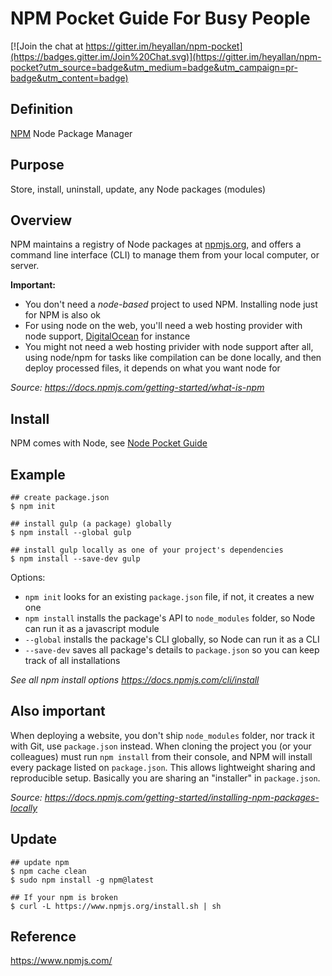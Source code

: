 # NPM Pocket Guide For Busy People

[![Join the chat at https://gitter.im/heyallan/npm-pocket](https://badges.gitter.im/Join%20Chat.svg)](https://gitter.im/heyallan/npm-pocket?utm_source=badge&utm_medium=badge&utm_campaign=pr-badge&utm_content=badge)

## Definition

[NPM](https://www.npmjs.com/) Node Package Manager

## Purpose

Store, install, uninstall, update, any Node packages (modules)

## Overview

NPM maintains a registry of Node packages at [npmjs.org](npmjs.org), and offers a command line interface (CLI) to manage them from your local computer, or server.

**Important:**
- You don't need a *node-based* project to used NPM. Installing node just for NPM is also ok
- For using node on the web, you'll need a web hosting provider with node support, [DigitalOcean](https://www.digitalocean.com/?refcode=adf3cbb076be) for instance
- You might not need a web hosting privider with node support after all, using node/npm for tasks like compilation can be done locally, and then deploy processed files, it depends on what you want node for

*Source: https://docs.npmjs.com/getting-started/what-is-npm*

## Install

NPM comes with Node, see [Node Pocket Guide](https://github.com/heyallan/node-pocket)

## Example

```shell
## create package.json
$ npm init

## install gulp (a package) globally
$ npm install --global gulp

## install gulp locally as one of your project's dependencies
$ npm install --save-dev gulp
```

Options:

- `npm init` looks for an existing `package.json` file, if not, it creates a new one
- `npm install` installs the package's API to `node_modules` folder, so Node can run it as a javascript module
- `--global` installs the package's CLI globally, so Node can run it as a CLI
- `--save-dev` saves all package's details to `package.json` so you can keep track of all installations

*See all npm install options https://docs.npmjs.com/cli/install*

## Also important

When deploying a website, you don't ship `node_modules` folder, nor track it with Git, use `package.json` instead. When cloning the project you (or your colleagues) must run `npm install` from their console, and NPM will install every package listed on `package.json`. This allows lightweight sharing and reproducible setup. Basically you are sharing an "installer" in `package.json`.

*Source: https://docs.npmjs.com/getting-started/installing-npm-packages-locally*

## Update

```shell
## update npm
$ npm cache clean
$ sudo npm install -g npm@latest

## If your npm is broken
$ curl -L https://www.npmjs.org/install.sh | sh
```

## Reference
https://www.npmjs.com/
